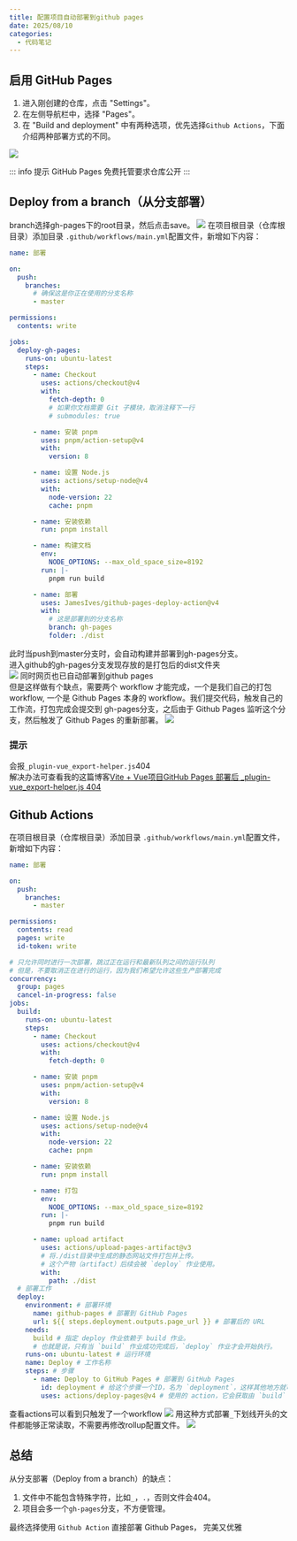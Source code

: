 ```yaml
---
title: 配置项目自动部署到github pages
date: 2025/08/10
categories:
  - 代码笔记
---
```


## 启用 GitHub Pages

1. 进入刚创建的仓库，点击 "Settings"。
2. 在左侧导航栏中，选择 "Pages"。
3. 在 "Build and deployment" 中有两种选项，优先选择`Github Actions`，下面介绍两种部署方式的不同。

![](img/1.png)

::: info 提示
GitHub Pages 免费托管要求仓库公开
:::

## Deploy from a branch（从分支部署）

branch选择gh-pages下的root目录，然后点击save。
![](img/3.png)
在项目根目录（仓库根目录）添加目录 `.github/workflows/main.yml`配置文件，新增如下内容：

```yml
name: 部署

on:
  push:
    branches:
      # 确保这是你正在使用的分支名称
      - master

permissions:
  contents: write

jobs:
  deploy-gh-pages:
    runs-on: ubuntu-latest
    steps:
      - name: Checkout
        uses: actions/checkout@v4
        with:
          fetch-depth: 0
          # 如果你文档需要 Git 子模块，取消注释下一行
          # submodules: true

      - name: 安装 pnpm
        uses: pnpm/action-setup@v4
        with:
          version: 8

      - name: 设置 Node.js
        uses: actions/setup-node@v4
        with:
          node-version: 22
          cache: pnpm

      - name: 安装依赖
        run: pnpm install

      - name: 构建文档
        env:
          NODE_OPTIONS: --max_old_space_size=8192
        run: |-
          pnpm run build

      - name: 部署
        uses: JamesIves/github-pages-deploy-action@v4
        with:
          # 这是部署到的分支名称
          branch: gh-pages
          folder: ./dist
```

此时当push到master分支时，会自动构建并部署到gh-pages分支。  
进入github的gh-pages分支发现存放的是打包后的dist文件夹  
![](img/2.png)
同时网页也已自动部署到github pages  
但是这样做有个缺点，需要两个 workflow 才能完成，一个是我们自己的打包 workflow, 一个是 Github Pages 本身的 workflow。我们提交代码，触发自己的工作流，打包完成会提交到 gh-pages分支，之后由于 Github Pages 监听这个分支，然后触发了 Github Pages 的重新部署。
![](img/4.png)

### 提示

会报`_plugin-vue_export-helper.js`404  
解决办法可查看我的这篇博客[Vite + Vue项目GitHub Pages 部署后 \_plugin-vue_export-helper.js 404](/blogs/code/6)

## Github Actions

在项目根目录（仓库根目录）添加目录 `.github/workflows/main.yml`配置文件，新增如下内容：

```yml
name: 部署

on:
  push:
    branches:
      - master

permissions:
  contents: read
  pages: write
  id-token: write

# 只允许同时进行一次部署，跳过正在运行和最新队列之间的运行队列
# 但是，不要取消正在进行的运行，因为我们希望允许这些生产部署完成
concurrency:
  group: pages
  cancel-in-progress: false
jobs:
  build:
    runs-on: ubuntu-latest
    steps:
      - name: Checkout
        uses: actions/checkout@v4
        with:
          fetch-depth: 0

      - name: 安装 pnpm
        uses: pnpm/action-setup@v4
        with:
          version: 8

      - name: 设置 Node.js
        uses: actions/setup-node@v4
        with:
          node-version: 22
          cache: pnpm

      - name: 安装依赖
        run: pnpm install

      - name: 打包
        env:
          NODE_OPTIONS: --max_old_space_size=8192
        run: |-
          pnpm run build

      - name: upload artifact
        uses: actions/upload-pages-artifact@v3
        # 将./dist目录中生成的静态网站文件打包并上传。
        # 这个产物（artifact）后续会被 `deploy` 作业使用。
        with:
          path: ./dist
  # 部署工作
  deploy:
    environment: # 部署环境
      name: github-pages # 部署到 GitHub Pages
      url: ${{ steps.deployment.outputs.page_url }} # 部署后的 URL
    needs:
      build # 指定 deploy 作业依赖于 build 作业。
      # 也就是说，只有当 `build` 作业成功完成后，`deploy` 作业才会开始执行。
    runs-on: ubuntu-latest # 运行环境
    name: Deploy # 工作名称
    steps: # 步骤
      - name: Deploy to GitHub Pages # 部署到 GitHub Pages
        id: deployment # 给这个步骤一个ID，名为 `deployment`，这样其他地方就可以引用它的输出。
        uses: actions/deploy-pages@v4 # 使用的 action，它会获取由 `build` 作业上传的构建产物
```

查看actions可以看到只触发了一个workflow
![](img/5.png)
用这种方式部署`_`下划线开头的文件都能够正常读取，不需要再修改rollup配置文件。
![](img/6.png)

## 总结

从分支部署（Deploy from a branch）的缺点：

1. 文件中不能包含特殊字符，比如`_`，`.`，否则文件会404。
2. 项目会多一个`gh-pages`分支，不方便管理。

最终选择使用 `Github Action` 直接部署 Github Pages， 完美又优雅
